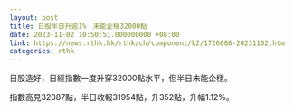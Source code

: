 ```yaml
---
layout: post
title: 日股半日升逾1%　未能企穩32000點
date: 2023-11-02 10:50:51.000000000 +08:00
link: https://news.rthk.hk/rthk/ch/component/k2/1726086-20231102.htm
categories: rthk
---
```


日股造好，日經指數一度升穿32000點水平，但半日未能企穩。

指數高見32087點，半日收報31954點，升352點，升幅1.12%。

